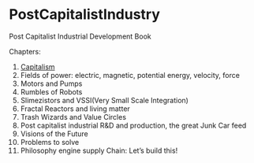 # PostCapitalistIndustry
Post Capitalist Industrial Development Book

Chapters:

1. [Capitalism](https://github.com/LafeLabs/PostCapitalistIndustry/edit/master/Capitalism.md)
2. Fields of power: electric, magnetic, potential energy, velocity, force
3. Motors and Pumps
4. Rumbles of Robots
5. Slimezistors and VSSI(Very Small Scale Integration)
6. Fractal Reactors and living matter
7. Trash Wizards and Value Circles
8. Post capitalist industrial R&D and production, the great Junk Car feed
9. Visions of the Future
10. Problems to solve
11. Philosophy engine supply Chain: Let’s build this!
 




